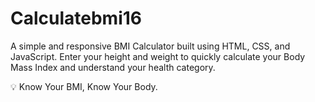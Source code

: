 # Calculatebmi16

A simple and responsive BMI Calculator built using HTML, CSS, and JavaScript. Enter your height and weight to quickly calculate your Body Mass Index and understand your health category.

💡 Know Your BMI, Know Your Body.

